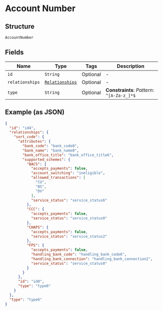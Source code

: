 
# Account Number

## Structure

`AccountNumber`

## Fields

| Name | Type | Tags | Description |
|  --- | --- | --- | --- |
| `id` | `String` | Optional | - |
| `relationships` | [`Relationships`](../../doc/models/relationships.md) | Optional | - |
| `type` | `String` | Optional | **Constraints**: *Pattern*: `^[A-Za-z_]*$` |

## Example (as JSON)

```json
{
  "id": "id4",
  "relationships": {
    "sort_code": {
      "attributes": {
        "bank_code": "bank_code0",
        "bank_name": "bank_name0",
        "bank_office_title": "bank_office_title6",
        "supported_schemes": {
          "BACS": {
            "accepts_payments": false,
            "account_switching": "ineligible",
            "allowed_transactions": [
              "CU",
              "BS",
              "DV"
            ],
            "service_status": "service_status6"
          },
          "CCC": {
            "accepts_payments": false,
            "service_status": "service_status0"
          },
          "CHAPS": {
            "accepts_payments": false,
            "service_status": "service_status2"
          },
          "FPS": {
            "accepts_payments": false,
            "handling_bank_code": "handling_bank_code6",
            "handling_bank_connection": "handling_bank_connection2",
            "service_status": "service_status0"
          }
        }
      },
      "id": "id0",
      "type": "type0"
    }
  },
  "type": "type6"
}
```

